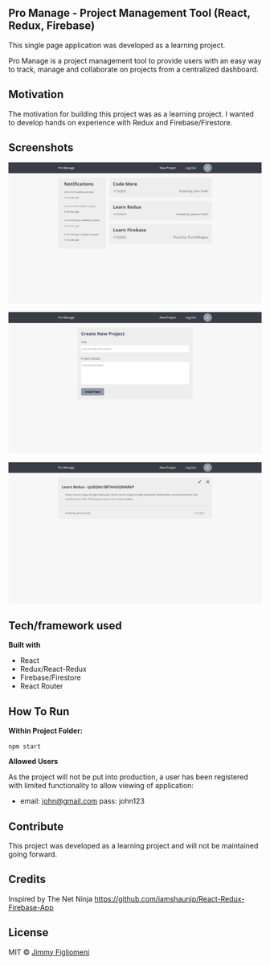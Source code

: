 ## Pro Manage - Project Management Tool (React, Redux, Firebase)
This single page application was developed as a learning project. 

Pro Manage is a project management tool to provide users with an easy way to track, manage and collaborate on projects from a centralized dashboard. 

## Motivation
The motivation for building this project was as a learning project. I wanted to develop hands on experience with Redux and Firebase/Firestore.

## Screenshots
![Homepage](homepage-screenshot.jpg)

![Create Project](create-proj-screenshot.jpg)

![Project Details](proj-details-screenshot.jpg)

## Tech/framework used
**Built with**
- React
- Redux/React-Redux
- Firebase/Firestore
- React Router

## How To Run
**Within Project Folder:**
```shell
npm start
```

**Allowed Users**

As the project will not be put into production, a user has been registered with limited functionality to allow viewing of application:
 - email: john@gmail.com pass: john123

## Contribute
This project was developed as a learning project and will not be maintained going forward.

## Credits
Inspired by The Net Ninja 
https://github.com/iamshaunjp/React-Redux-Firebase-App


## License
MIT © [Jimmy Figliomeni]()
